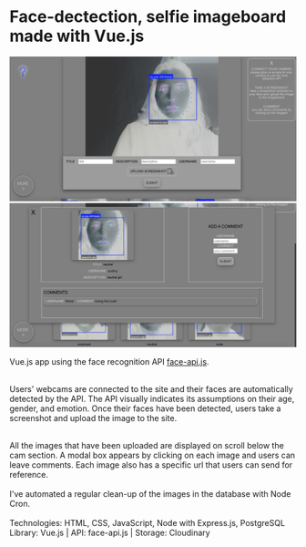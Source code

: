 # Face-dectection, selfie imageboard made with Vue.js

![screenshot 1](screenshot_imageboard-1.png)
![screenshot 1](screenshot_imageboard-2.png)

Vue.js app using the face recognition API [face-api.js](https://github.com/justadudewhohacks/face-api.js). <br /><br />

Users' webcams are connected to the site and their faces are automatically detected by the API.
The API visually indicates its assumptions on their age, gender, and emotion. Once their faces
have been detected, users take a screenshot and upload the image to the site. <br /> <br />

All the images that have been uploaded are displayed on scroll below the cam section. A modal box appears by clicking on each image and users can leave comments. Each image also has a specific url that users can send for reference.<br /><br />
I've automated a regular clean-up of the images in the database with Node Cron.
<br /><br />
Technologies: HTML, CSS, JavaScript, Node with Express.js, PostgreSQL <br />
Library: Vue.js | API: face-api.js | Storage: Cloudinary
